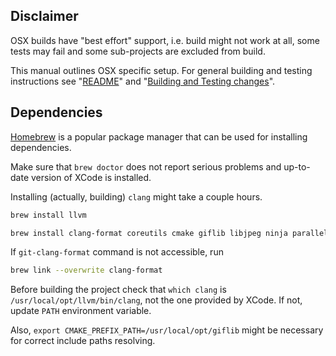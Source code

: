 ## Disclaimer

OSX builds have "best effort" support, i.e. build might not work at all, some
tests may fail and some sub-projects are excluded from build.

This manual outlines OSX specific setup. For general building and testing
instructions see "[README](README.md)" and
"[Building and Testing changes](doc/building_and_testing.md)".

## Dependencies

[Homebrew](https://brew.sh/) is a popular package manager that can be used for
installing dependencies.

Make sure that `brew doctor` does not report serious problems and up-to-date
version of XCode is installed.

Installing (actually, building) `clang` might take a couple hours.

```bash
brew install llvm
```

```bash
brew install clang-format coreutils cmake giflib libjpeg ninja parallel
```

If `git-clang-format` command is not accessible, run

```bash
brew link --overwrite clang-format
```

Before building the project check that `which clang` is
`/usr/local/opt/llvm/bin/clang`, not the one provided by XCode. If not, update
`PATH` environment variable.

Also, `export CMAKE_PREFIX_PATH=/usr/local/opt/giflib` might be necessary for
correct include paths resolving.

